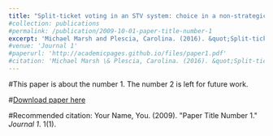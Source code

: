 ```yaml
---
title: "Split-ticket voting in an STV system: choice in a non-strategic context"
#collection: publications
#permalink: /publication/2009-10-01-paper-title-number-1
excerpt: 'Michael Marsh and Plescia, Carolina. (2016). &quot;Split-ticket voting in an STV system: choice in a non-strategic context.&quot; <i>Irish Political Studies </i>. 31(2): 163-181.'
#venue: 'Journal 1'
#paperurl: 'http://academicpages.github.io/files/paper1.pdf'
#citation: 'Michael Marsh \& Plescia, Carolina. (2016). &quot;Split-ticket voting in an STV system: choice in a non-strategic context.&quot; <i>Irish Political Studies </i>. 31(2): 163-181.'
---
```

#This paper is about the number 1. The number 2 is left for future work.

#[Download paper here](http://academicpages.github.io/files/paper1.pdf)

#Recommended citation: Your Name, You. (2009). "Paper Title Number 1." <i>Journal 1</i>. 1(1).